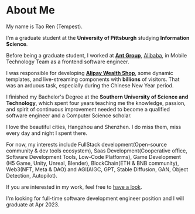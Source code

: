 # About Me

My name is Tao Ren (Tempest).

I'm a graduate student at the **University of Pittsburgh** studying **Information Science**.

Before being a graduate student, I worked at **[Ant Group](https://www.antgroup.com/en/)**, [Alibaba](https://www.alibabagroup.com/en-US/), in Mobile Technology Team as a frontend software engineer.

I was responsible for developing **[Alipay Wealth Shop](https://medium.com/alipay-and-the-world/how-alipay-changed-the-way-china-invests-and-helped-a-fund-grow-400-times-over-9c13f77af4b6)**, some dynamic templates, and live-streaming components with **billions** of visitors. That was an arduous task, especially during the Chinese New Year period.

I finished my Bachelor's Degree at the **Southern University of Science and Technology**, which spent four years teaching me the knowledge, passion, and spirit of continuous improvement needed to become a qualified software engineer and a Computer Science scholar.

I love the beautiful cities, Hangzhou and Shenzhen. I do miss them, miss every day and night I spent there.

For now, my interests include FullStack development(Open-source community & dev tools ecosystem), Saas Development(Cooperative office, Software Development Tools, Low-Code Platforms), Game Development (H5 Game, Unity, Unreal, Blender), BlockChain(ETH & BNB community), Web3(NFT, Meta & DAO) and AGI(AIGC, GPT, Stable Diffusion, GAN, Object Detection, Autopilot).

If you are interested in my work, feel free to [have a look](/?page=Projects/Project).

I'm looking for full-time software development engineer position and I will graduate at Apr 2023.





